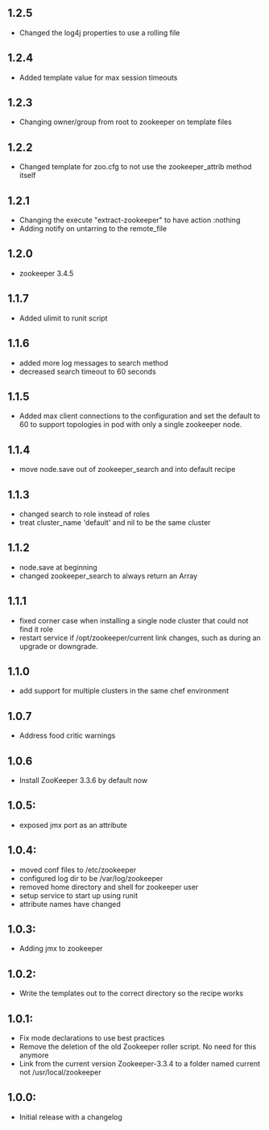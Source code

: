 ## 1.2.5
* Changed the log4j properties to use a rolling file

## 1.2.4
* Added template value for max session timeouts

## 1.2.3
* Changing owner/group from root to zookeeper on template files

## 1.2.2
* Changed template for zoo.cfg to not use the zookeeper_attrib method itself

## 1.2.1
* Changing the execute "extract-zookeeper" to have action :nothing
* Adding notify on untarring to the remote_file

## 1.2.0
* zookeeper 3.4.5

## 1.1.7
* Added ulimit to runit script
## 1.1.6
* added more log messages to search method
* decreased search timeout to 60 seconds

## 1.1.5
* Added max client connections to the configuration and set the default
  to 60 to support topologies in pod with only a single zookeeper node.

## 1.1.4
* move node.save out of zookeeper_search and into default recipe

## 1.1.3
* changed search to role instead of roles
* treat cluster_name 'default' and nil to be the same cluster

## 1.1.2
* node.save at beginning
* changed zookeeper_search to always return an Array

## 1.1.1
* fixed corner case when installing a single node cluster that could not find it role
* restart service if /opt/zookeeper/current link changes, such as during an upgrade or downgrade.

## 1.1.0
* add support for multiple clusters in the same chef environment

## 1.0.7
* Address food critic warnings

## 1.0.6
* Install ZooKeeper 3.3.6 by default now

## 1.0.5:
* exposed jmx port as an attribute

## 1.0.4:
* moved conf files to /etc/zookeeper
* configured log dir to be /var/log/zookeeper
* removed home directory and shell for zookeeper user
* setup service to start up using runit
* attribute names have changed

## 1.0.3:
* Adding jmx to zookeeper

## 1.0.2:
* Write the templates out to the correct directory so the recipe works

## 1.0.1:
* Fix mode declarations to use best practices
* Remove the deletion of the old Zookeeper roller script.  No need for this anymore
* Link from the current version Zookeeper-3.3.4 to a folder named current not /usr/local/zookeeper

## 1.0.0:
* Initial release with a changelog
